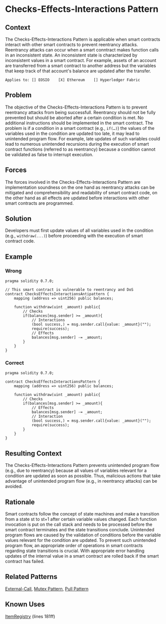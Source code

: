 # Checks-Effects-Interactions Pattern

## Context
The Checks-Effects-Interactions Pattern is applicable when smart contracts interact with other smart contracts to prevent reentrancy attacks. Reentrancy attacks can occur when a smart conntract makes function calls in an inconsistent state. An inconsistent state is characterized by inconsistent values in a smart contract. For example, assets of an account are transferred from a smart contract to another address but the variables that keep track of that account's balance are updated after the transfer.

``Applies to: [] EOSIO    [X] Ethereum    [] Hyperledger Fabric``
## Problem
The objective of the Checks-Effects-Interactions Pattern is to prevent reentrancy attacks from being successfull. Reentrancy should not be fully prevented but should be aborted after a certain condition is met. No additional instructions should be implemented in the smart contract. The problem is if a condition in a smart contract (e.g., `if(…)`) the values of the variables used in the condition are updated too late, it may lead to unintended program flow. For example, late updates of such variables could lead to numerous unintended recursions during the execution of smart contract functions (referred to as reentrancy) because a condition cannot be validated as false to interrupt execution. 
## Forces
The forces involved in the Checks-Effects-Interactions Pattern are implementation soundness on the one hand as reentrancy attacks can be mitigated and comprehensibility and readability of smart contract code, on the other hand as all effects are updated before interactions with other smart contracts are programmed.
## Solution
Developers must first update values of all variables used in the condition (e.g., `withdraw(...)`) before proceeding with the execution of smart contract code.
## Example
### Wrong
```Solidity 
pragma solidity 0.7.0;

// This smart contract is vulnerable to reentrancy and DoS
contract ChecksEffectsInteractionsAntipattern {
    mapping (address => uint256) public balances;

    function withdraw(uint _amount) public{
        // Checks
        if(balances[msg.sender] >= _amount){
            // Interactions
            (bool success,) = msg.sender.call{value: _amount}("");
            require(success);
            // Effects
            balances[msg.sender] -= _amount;
        }
    }
}
```
### Correct
```Solidity 
pragma solidity 0.7.0;

contract ChecksEffectsInteractionsPattern {
    mapping (address => uint256) public balances;

    function withdraw(uint _amount) public{
        // Checks
        if(balances[msg.sender] >= _amount){
            // Effects
            balances[msg.sender] -= _amount;
            // Interaction
            (bool success,) = msg.sender.call{value: _amount}("");
            require(success);
        }
    }
}

```
## Resulting Context
The Checks-Effects-Interactions Pattern prevents unintended program flow (e.g., due to reentrancy) because all values of variables relevant for a condition are updated as soon as possible. Thus, malicious actions that take advantage of unintended program flow (e.g., in reentrancy attacks) can be avoided.
## Rationale
Smart contracts follow the concept of state machines and make a transition from a state st to st+1 after certain variable values changed. Each function invocation is put on the call stack and needs to be processed before the smart contract terminates and the state transitions conclude. Unintended program flows are caused by the validation of conditions before the variable values relevant for the condition are updated. To prevent such unintended program flow, an appropriate order of operations in smart contracts regarding state transitions is crucial. With appropriate error handling updates of the internal value in a smart contract are rolled back if the smart contract has failed.
## Related Patterns
[External-Call](../../Idioms/External-Call%20Pattern/README.md), [Mutex Pattern](../../Design%20Patterns/Mutex%20Pattern/README.md), [Pull Pattern](../../Design%20Patterns/Pull%20Pattern/README.md)
## Known Uses
[ItemRegistry](https://etherscan.io/address/0x17df117bb806a622d841bd5166a23b5d8746232f/#code) (lines 181ff)

